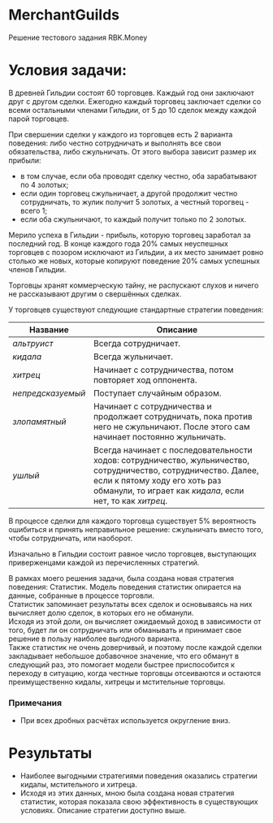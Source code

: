 # MerchantGuilds
Решение тестового задания RBK.Money


# Условия задачи: 
В древней Гильдии состоят 60 торговцев. Каждый год они заключают друг с другом сделки. Ежегодно каждый торговец заключает сделки со всеми остальными членами Гильдии, от 5 до 10 сделок между каждой парой торговцев.

При свершении сделки у каждого из торговцев есть 2 варианта поведения: либо честно сотрудничать и выполнять все свои обязательства, либо сжульничать. От этого выбора зависит размер их прибыли:

* в том случае, если оба проводят сделку честно, оба зарабатывают по 4 золотых;
* если один торговец сжульничает, а другой продолжит честно сотрудничать, то жулик получит 5 золотых, а честный торогвец - всего 1;
* если оба сжульничают, то каждый получит только по 2 золотых.

Мерило успеха в Гильдии - прибыль, которую торговец заработал за последний год. В конце каждого года 20% самых неуспешных торговцев с позором исключают из Гильдии, а их место занимает ровно столько же новых, которые копируют поведение 20% самых успешных членов Гильдии.

Торговцы хранят коммерческую тайну, не распускают слухов и ничего не рассказывают другим о свершённых сделках.

У торговцев существуют следующие стандартные стратегии поведения:

| Название           | Описание                                                                                                                                                                                                      |
| ------------------ | --------                                                                                                                                                                                                      |
| _альтруист_        | Всегда сотрудничает.                                                                                                                                                                                          |
| _кидала_           | Всегда жульничает.                                                                                                                                                                                            |
| _хитрец_           | Начинает с сотрудничества, потом повторяет ход оппонента.                                                                                                                                                     |
| _непредсказуемый_  | Поступает случайным образом.                                                                                                                                                                                  |
| _злопамятный_      | Начинает с сотрудничества и продолжает сотрудничать, пока против него не сжульничают. После этого сам начинает постоянно жульничать.                                                                        |
| _ушлый_            | Всегда начинает с последовательности ходов: сотрудничество, жульничество, сотрудничество, сотрудничество. Далее, если к пятому ходу его хоть раз обманули, то играет как _кидала_, если нет, то как _хитрец_. |

В процессе сделки для каждого торговца существует 5% вероятность ошибиться и принять неправильное решение: сжульничать вместо того, чтобы сотрудничать, или наоборот.

Изначально в Гильдии состоит равное число торговцев, выступающих приверженцами каждой из перечисленных стратегий.

В рамках моего решения задачи, была создана новая стратегия поведения: Статистик.
  Модель поведения статистик опирается на данные, собранные в процессе торговли.<br />
  Статистик запоминает результаты всех сделок и основываясь на них вычисляет долю сделок, в которых его не обманули.<br />
  Исходя из этой доли, он вычисляет ожидаемый доход в зависимости от того, будет ли он сотрудничать или обманывать и принимает свое решение в пользу наиболее выгодного варианта.<br />
  Также статистик не очень доверчивый, и поэтому после каждой сделки закладывает небольшое добавочное значение, что его обманут в следующий раз, это помогает модели быстрее приспособится к переходу в ситуацию, когда честные торговцы отсеиваются и остаются преимущественно кидалы, хитрецы и мстительные торговцы.

### Примечания

* При всех дробных расчётах используется округление вниз.


# Результаты

* Наиболее выгодными стратегиями поведения оказались стратегии кидалы, мстительного и хитреца.
* Исходя из этих данных, мною была создана новая стратегия статистик, которая показала свою эффективность в существующих условиях.
Описание стратегии доступно выше.

